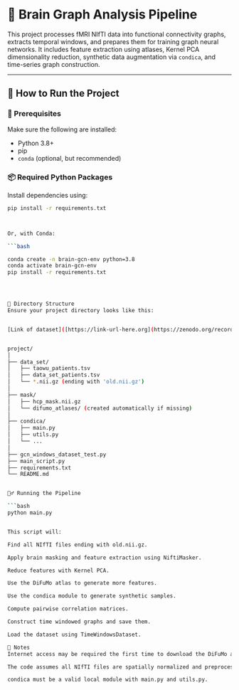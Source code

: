 # 🧠 Brain Graph Analysis Pipeline

This project processes fMRI NIfTI data into functional connectivity graphs, extracts temporal windows, and prepares them for training graph neural networks. It includes feature extraction using atlases, Kernel PCA dimensionality reduction, synthetic data augmentation via `condica`, and time-series graph construction.

---

## 🚀 How to Run the Project

### 🧰 Prerequisites

Make sure the following are installed:

- Python 3.8+
- pip
- `conda` (optional, but recommended)

### 📦 Required Python Packages

Install dependencies using:

```bash
pip install -r requirements.txt



Or, with Conda:

```bash

conda create -n brain-gcn-env python=3.8
conda activate brain-gcn-env
pip install -r requirements.txt




📁 Directory Structure
Ensure your project directory looks like this:


[Link of dataset]([https://link-url-here.org](https://zenodo.org/records/5123331))


project/
│
├── data_set/
│   ├── taowu_patients.tsv
│   ├── data_set_patients.tsv
│   └── *.nii.gz (ending with 'old.nii.gz')
│
├── mask/
│   ├── hcp_mask.nii.gz
│   └── difumo_atlases/ (created automatically if missing)
│
├── condica/
│   ├── main.py
│   ├── utils.py
│   └── ...
│
├── gcn_windows_dataset_test.py
├── main_script.py
├── requirements.txt
└── README.md


🏃‍♂️ Running the Pipeline

```bash
python main.py


This script will:

Find all NIfTI files ending with old.nii.gz.

Apply brain masking and feature extraction using NiftiMasker.

Reduce features with Kernel PCA.

Use the DiFuMo atlas to generate more features.

Use the condica module to generate synthetic samples.

Compute pairwise correlation matrices.

Construct time windowed graphs and save them.

Load the dataset using TimeWindowsDataset.

📌 Notes
Internet access may be required the first time to download the DiFuMo atlas.

The code assumes all NIfTI files are spatially normalized and preprocessed.

condica must be a valid local module with main.py and utils.py.

